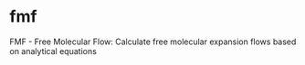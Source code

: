 # fmf
FMF - Free Molecular Flow: Calculate free molecular expansion flows based on analytical equations
